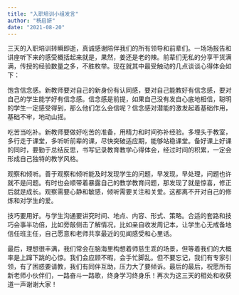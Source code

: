 ```yaml
---
title: "入职培训小组发言"
author: "杨启妍"
date: "2021-08-20"
---
```


三天的入职培训转瞬即逝，真诚感谢陪伴我们的所有领导和前辈们。一场场报告和讲座听下来的感受概括起来就是，果然，姜还是老的辣。前辈们无私的分享干货满满，传授的经验数量之多，不胜枚举。现在就其中最受触动的几点谈谈心得体会如下：

饱含信念感。新教师要对自己的新身份有认同感，要对自己能教好有信念感，要对自己的学生能学好有信念感。信念感是前提，如果自己没有发自心底地相信，聪明的学生一定感受得到，那么他们怎么会信呢？信念感对潜能的激发起着基础作用，基础不牢，地动山摇。

吃苦当吃补。新教师要做好吃苦的准备，用精力和时间弥补经验。多埋头于教室，多行走于课堂，多听听前辈的课，尽快突破适应期，能够站稳课堂。备好课上好课的同时，要勤于总结反思，书写记录教育教学心得体会，经过时间的积累，一定会形成自己独特的教学风格。

观察和倾听。善于观察和倾听能及时发现学生的问题，早发现，早处理，问题也许就不是问题。有时也会顺带着暴露自己的教学教育问题，那发现了就是惊喜，修正后就是成长。观察需要心静和敏感，倾听需要关注和关爱。这都离不开对自己的修炼和对学生的爱。

技巧要用好。与学生沟通要讲究时间、地点、内容、形式、策略。合适的套路和技巧会事半功倍，比如旁敲侧击了解情况，比如亲自收发周记本，让学生心无戒备地信任班主任，自己愿意和老师共享最近的见闻感受和心里话。

最后，理想很丰满，我们常会在脑海里构想着师慈生乖的场景，但等着我们的大概率是上蹿下跳的心惊。我们会应顾不暇，会手忙脚乱。但不要忘记，我们有专家引领，有了困惑要请教，我们有同伴互助，压力大了要倾诉。最后的最后，祝愿所有新老师小伙伴们，一路奋斗一路歌，终身学习终身乐！再次为这三天的相处和收获道一声谢谢大家！
